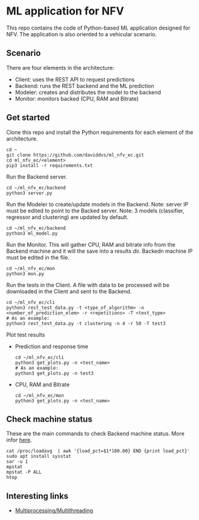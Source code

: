 # ML application for NFV
This repo contains the code of Python-based ML application designed for NFV. The application is also oriented to a vehicular scenario.

## Scenario
There are four elements in the architecture:
- Client: uses the REST API to request predictions
- Backend: runs the REST backend and the ML prediction
- Modeler: creates and distributes the model to the backend
- Monitor: monitors backed (CPU, RAM and Bitrate)

## Get started
Clone this repo and install the Python requirements for each element of the architecture.
```
cd ~
git clone https://github.com/daviddvs/ml_nfv_ec.git
cd ml_nfv_ec/<element>
pip3 install -r requirements.txt
```

Run the Backend server.
```
cd ~/ml_nfv_ec/backend
python3 server.py
```

Run the Modeler to create/update models in the Backend.
Note: server IP must be edited to point to the Backed server.
Note: 3 models (classifier, regressor and clustering) are updated by default.
```
cd ~/ml_nfv_ec/backend
python3 ml_model.py
```

Run the Monitor. 
This will gather CPU, RAM and bitrate info from the Backend machine and it will the save into a results dir.
Backedn machine IP must be edited in the file.
```
cd ~/ml_nfv_ec/mon
python3 mon.py
```

Run the tests in the Client. A file with data to be processed will be downloaded in the Client and sent to the Backend.
```
cd ~/ml_nfv_ec/cli
python3 rest_test_data.py -t <type_of_algorithm> -n <number_of_prediction_elem> -r <repetitions> -T <test_type>
# As an example:
python3 rest_test_data.py -t clustering -n 4 -r 50 -T test3
```

Plot test results
 - Prediction and response time
    ```
    cd ~/ml_nfv_ec/cli
    python3 get_plots.py -n <test_name>
    # As an example:
    python3 get_plots.py -n test3
    ```
 - CPU, RAM and Bitrate
    ```
    cd ~/ml_nfv_ec/mon
    python3 get_plots.py -n <test_name>
    ```

## Check machine status
These are the main commands to check Backend machine status. More infor [here](stress.md).
```
cat /proc/loadavg  | awk '{load_pct=$1*100.00} END {print load_pct}'
sudo apt install sysstat
sar -u 1
mpstat
mpstat -P ALL
htop
```

## Interesting links
- [Multiprocessing/Multithreading](https://stackoverflow.com/questions/9786102/how-do-i-parallelize-a-simple-python-loop)

